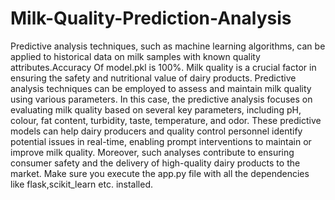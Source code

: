 # Milk-Quality-Prediction-Analysis
Predictive analysis techniques, such as machine learning algorithms, can be applied to historical data on milk samples with known quality attributes.Accuracy Of model.pkl is 100%.
Milk quality is a crucial factor in ensuring the safety and nutritional value of dairy products. Predictive analysis techniques can be employed to assess and maintain milk quality using various parameters. In this case, the predictive analysis focuses on evaluating milk quality based on several key parameters, including pH, colour, fat content, turbidity, taste, temperature, and odor.
These predictive models can help dairy producers and quality control personnel identify potential issues in real-time, enabling prompt interventions to maintain or improve milk quality. Moreover, such analyses contribute to ensuring consumer safety and the delivery of high-quality dairy products to the market.
Make sure you execute the app.py file with all the dependencies like flask,scikit_learn etc. installed.
